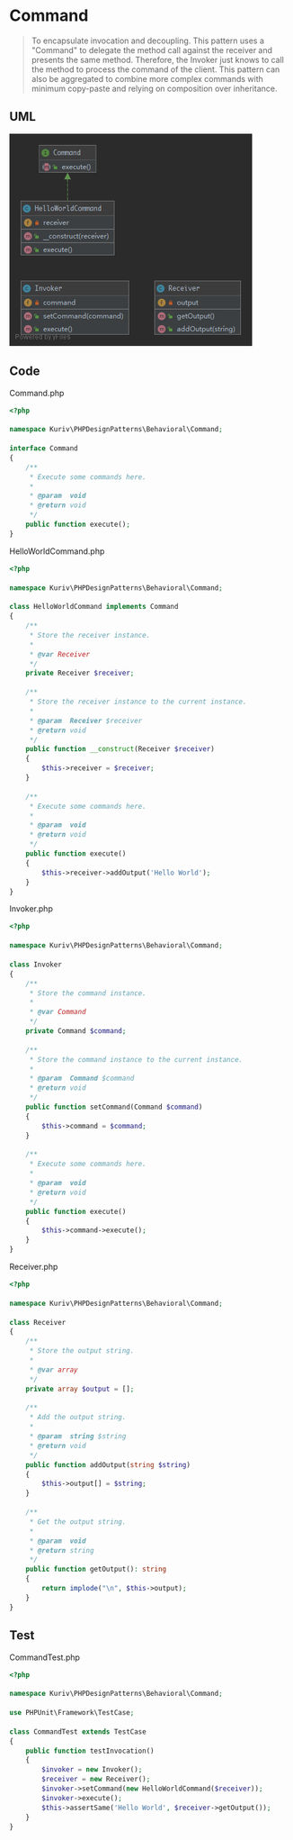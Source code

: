 # Command

> To encapsulate invocation and decoupling. This pattern uses a "Command" to delegate the method call against the receiver and presents the same method. Therefore, the Invoker just knows to call the method to process the command of the client. This pattern can also be aggregated to combine more complex commands with minimum copy-paste and relying on composition over inheritance.

## UML

![Command](Command.png)

## Code

Command.php

```php
<?php

namespace Kuriv\PHPDesignPatterns\Behavioral\Command;

interface Command
{
    /**
     * Execute some commands here.
     *
     * @param  void
     * @return void
     */
    public function execute();
}

```

HelloWorldCommand.php

```php
<?php

namespace Kuriv\PHPDesignPatterns\Behavioral\Command;

class HelloWorldCommand implements Command
{
    /**
     * Store the receiver instance.
     *
     * @var Receiver
     */
    private Receiver $receiver;

    /**
     * Store the receiver instance to the current instance.
     *
     * @param  Receiver $receiver
     * @return void
     */
    public function __construct(Receiver $receiver)
    {
        $this->receiver = $receiver;
    }

    /**
     * Execute some commands here.
     *
     * @param  void
     * @return void
     */
    public function execute()
    {
        $this->receiver->addOutput('Hello World');
    }
}

```

Invoker.php

```php
<?php

namespace Kuriv\PHPDesignPatterns\Behavioral\Command;

class Invoker
{
    /**
     * Store the command instance.
     *
     * @var Command
     */
    private Command $command;

    /**
     * Store the command instance to the current instance.
     *
     * @param  Command $command
     * @return void
     */
    public function setCommand(Command $command)
    {
        $this->command = $command;
    }

    /**
     * Execute some commands here.
     *
     * @param  void
     * @return void
     */
    public function execute()
    {
        $this->command->execute();
    }
}

```

Receiver.php

```php
<?php

namespace Kuriv\PHPDesignPatterns\Behavioral\Command;

class Receiver
{
    /**
     * Store the output string.
     *
     * @var array
     */
    private array $output = [];

    /**
     * Add the output string.
     *
     * @param  string $string
     * @return void
     */
    public function addOutput(string $string)
    {
        $this->output[] = $string;
    }

    /**
     * Get the output string.
     *
     * @param  void
     * @return string
     */
    public function getOutput(): string
    {
        return implode("\n", $this->output);
    }
}

```

## Test

CommandTest.php

```php
<?php

namespace Kuriv\PHPDesignPatterns\Behavioral\Command;

use PHPUnit\Framework\TestCase;

class CommandTest extends TestCase
{
    public function testInvocation()
    {
        $invoker = new Invoker();
        $receiver = new Receiver();
        $invoker->setCommand(new HelloWorldCommand($receiver));
        $invoker->execute();
        $this->assertSame('Hello World', $receiver->getOutput());
    }
}

```

